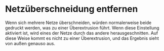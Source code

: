 Netzüberschneidung entfernen
====
Wenn sich mehrere Netze überschneiden, würden normalerweise beide gedruckt werden, was zu einer Überextrusion führt. Wenn diese Einstellung aktiviert ist, wird eines der Netze durch das andere herausgeschnitten. Auf diese Weise kommt es nicht zu einer Überextrusion, und das Ergebnis sieht von außen genauso aus.